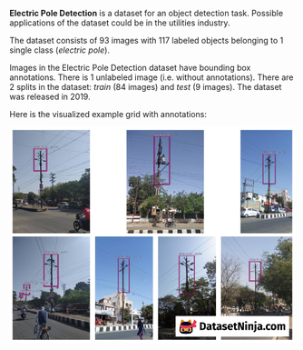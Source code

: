 **Electric Pole Detection** is a dataset for an object detection task. Possible applications of the dataset could be in the utilities industry. 

The dataset consists of 93 images with 117 labeled objects belonging to 1 single class (*electric pole*).

Images in the Electric Pole Detection dataset have bounding box annotations. There is 1 unlabeled image (i.e. without annotations). There are 2 splits in the dataset: *train* (84 images) and *test* (9 images). The dataset was released in 2019.

Here is the visualized example grid with annotations:

<img src="https://github.com/dataset-ninja/electric-pole/raw/main/visualizations/horizontal_grid.png">
